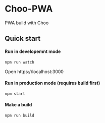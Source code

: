 # Choo-PWA
PWA build with Choo

## Quick start

#### Run in developemnt mode
`npm run watch`

Open https://localhost:3000

#### Run in production mode (requires build first)
`npm start`

#### Make a build
`npm run build`
